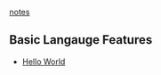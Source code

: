 [notes](https://github.com/aniketrepo/c-feature-set/blob/main/note.md)

## Basic Langauge Features
- [Hello World](https://github.com/aniketrepo/c-feature-set/blob/main/code/myfirstprogram.c)